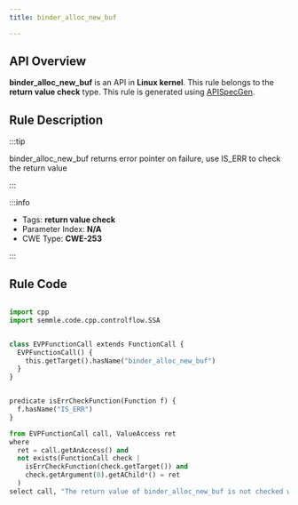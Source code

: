 ```yaml
---
title: binder_alloc_new_buf

---
```



## API Overview
**binder_alloc_new_buf** is an API in **Linux kernel**. This rule belongs to the **return value check** type. This rule is generated using [APISpecGen](../../tools/APISpecGen).
## Rule Description

:::tip

binder_alloc_new_buf returns error pointer on failure, use IS_ERR to check the return value

:::

:::info

- Tags: **return value check**
- Parameter Index: **N/A**
- CWE Type: **CWE-253**

:::

## Rule Code
```python

import cpp
import semmle.code.cpp.controlflow.SSA


class EVPFunctionCall extends FunctionCall {
  EVPFunctionCall() {
    this.getTarget().hasName("binder_alloc_new_buf")
  }
}


predicate isErrCheckFunction(Function f) {
  f.hasName("IS_ERR") 
}

from EVPFunctionCall call, ValueAccess ret
where
  ret = call.getAnAccess() and
  not exists(FunctionCall check |
    isErrCheckFunction(check.getTarget()) and
    check.getArgument(0).getAChild*() = ret
  )
select call, "The return value of binder_alloc_new_buf is not checked with IS_ERR."
    
```